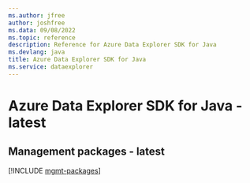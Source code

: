 ```yaml
---
ms.author: jfree
author: joshfree
ms.data: 09/08/2022
ms.topic: reference
description: Reference for Azure Data Explorer SDK for Java
ms.devlang: java
title: Azure Data Explorer SDK for Java
ms.service: dataexplorer
---
```

# Azure Data Explorer SDK for Java - latest

## Management packages - latest
[!INCLUDE [mgmt-packages](data-explorer-mgmt-index.md)]